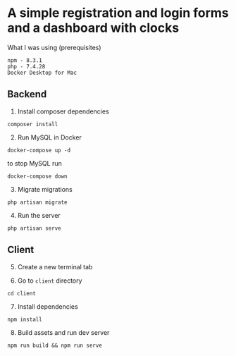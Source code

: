 # A simple registration and login forms and a dashboard with clocks

What I was using (prerequisites)
```
npm - 8.3.1
php - 7.4.28
Docker Desktop for Mac
```

## Backend

1. Install composer dependencies

```
composer install
```

2. Run MySQL in Docker

```
docker-compose up -d
``` 
to stop MySQL run
```
docker-compose down
``` 

3. Migrate migrations

```
php artisan migrate
```

4. Run the server

```
php artisan serve
```

## Client

5. Create a new terminal tab

6. Go to `client` directory
```
cd client
```

7. Install dependencies

```
npm install
```

8. Build assets and run dev server

```
npm run build && npm run serve
```
